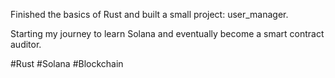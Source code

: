 

Finished the basics of Rust and built a small project: user_manager.  

Starting my journey to learn Solana and eventually become a smart contract auditor.  

#Rust #Solana #Blockchain  



